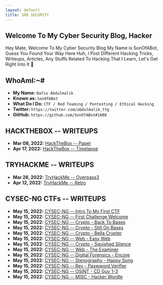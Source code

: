 ```yaml
---
layout: default
title: SOB SECURITY
---
```


## **Welcome To My Cyber Security Blog,  Hacker**

Hey Mate, Welcome To My Cyber Security Blog My Name is SonOfABot, Guess You Found Your Way Here Huh, I Post Different Hacking Tricks, Writeups, Articles, Any Stuffs Related To Hacking That I Learn, Let's Get Right Into It 💨

## **WhoAmI:~#**


- **My Name:**    `Nafiu Abdulmalik`
- **Known as:**   `SonOfABot`
- **What Do I Do:**  `CTF / Red Teaming / Pentesting / Ethical Hacking`
- **Twitter:**    `https://twitter.com/abdulmalik_ttg`
- **GitHub:**     `https://github.com/SonOfABot#1088`


## **HACKTHEBOX -- WRITEUPS**

- **Mar 08, 2022:** [HackTheBox -- Paper](https://sonofabot.github.io/Posts/HTB/PaperEasyBox.html)
- **Apr 17, 2022:** [HackTheBox -- Timelapse](https://sonofabot.github.io/Posts/HTB/Timelapse.html)


## **TRYHACKME -- WRITEUPS**
- **Mar 26, 2022:** [TryHackMe -- Overpass3](https://sonofabot.github.io/Posts/THM/Overpass3.html)
- **Apr 12, 2022:** [TryHackMe -- Retro](https://sonofabot.github.io/Posts/THM/retro.html)


## **CYSEC-NG CTFs -- WRITEUPS**
- **May 15, 2022:** [CYSEC-NG -- Intro To My First CTF](https://sonofabot.github.io/Posts/CTF/CTFs.html)
- **May 15, 2022:** [CYSEC-NG -- First Challenge Welcome](https://sonofabot.github.io/Posts/CTF/Welcome.html)
- **May 15, 2022:** [CYSEC-NG -- Crypto - Back To Bases](https://sonofabot.github.io/Posts/CTF/backtobases.html)
- **May 15, 2022:** [CYSEC-NG -- Crypto - Still On Bases ](https://sonofabot.github.io/Posts/CTF/stillonbases.html)
- **May 15, 2022:** [CYSEC-NG -- Crypto - Bella Crypter ](https://sonofabot.github.io/Posts/CTF/bellacrypter.html)
- **May 15, 2022:** [CYSEC-NG -- Web - Easy Web](https://sonofabot.github.io/Posts/CTF/easyweb.html)
- **May 15, 2022:** [CYSEC-NG -- Crypto - Squished Silence](https://sonofabot.github.io/Posts/CTF/squished.html)
- **May 15, 2022:** [CYSEC-NG -- Web - The Examiner ](https://sonofabot.github.io/Posts/CTF/examiner.html)
- **May 15, 2022:** [CYSEC-NG -- Digital Forensics - Encore](https://sonofabot.github.io/Posts/CTF/encore.html)
- **May 15, 2022:** [CYSEC-NG -- Stenography - Happy Song ](https://sonofabot.github.io/Posts/CTF/happysong.html)
- **May 15, 2022:** [CYSEC-NG -- Rev - Paswword Verifier  ](https://sonofabot.github.io/Posts/CTF/password.html)
- **May 15, 2022:** [CYSEC-NG -- OSINT - CD Guy 1-3 ](https://sonofabot.github.io/Posts/CTF/cdguy.html)
- **May 15, 2022:** [CYSEC-NG -- MISC - Hacker Wordle ](https://sonofabot.github.io/Posts/CTF/wordle.html)


